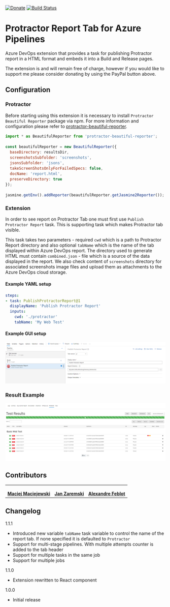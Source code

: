 [![Donate](https://img.shields.io/static/v1?logo=paypal&label=PayPal&message=Donate&color=yellow)](https://www.paypal.com/cgi-bin/webscr?cmd=_s-xclick&hosted_button_id=ZH953HFWKBJFA)
[![Build Status](https://dev.azure.com/maciejmaciejewski-dev/extensions/_apis/build/status/Protractor/extension-build?branchName=master)](https://dev.azure.com/maciejmaciejewski-dev/extensions/_build/latest?definitionId=1&branchName=master)

# Protractor Report Tab for Azure Pipelines

Azure DevOps extension that provides a task for publishing Protractor report in a HTML format and embeds it into a Build and Release pages.

The extension is and will remain free of charge, however if you would like to support me please consider donating by using the PayPal button above.

## Configuration

### Protractor

Before starting using this extension it is necessary to install `Protractor Beautiful Reporter` package via npm. For more information and configuration please refer to [protractor-beautiful-reporter](https://www.npmjs.com/package/protractor-beautiful-reporter).

```JavaScript
import * as BeautifulReporter from 'protractor-beautiful-reporter';

const beautifulReporter = new BeautifulReporter({
  baseDirectory: resultsDir,
  screenshotsSubfolder: 'screenshots',
  jsonsSubfolder: 'jsons',
  takeScreenShotsOnlyForFailedSpecs: false,
  docName: 'report.html',
  preserveDirectory: true
});

jasmine.getEnv().addReporter(beautifulReporter.getJasmine2Reporter());
```

### Extension

In order to see report on Protractor Tab one must first use `Publish Protractor Report` task. This is supporting task which makes Protractor tab visible.

This task takes two parameters - required `cwd` which is a path to Protractor Report directory and also optional `tabName` which is the name of the tab displayed within Azure DevOps report. The directory used to generate HTML must contain `combined.json` - file which is a source of the data displayed in the report. We also check content of `screenshots` directory for associated screenshots image files and upload them as attachments to the Azure DevOps cloud storage.

#### Example YAML setup

```YAML
steps:
- task: PublishProtractorReport@1
  displayName: 'Publish Protractor Report'
  inputs:
    cwd: './protractor'
    tabName: 'My Web Test'
```

#### Example GUI setup

![Protractor Report Task](documentation/azure-pipelines-configuration.png)

### Result Example

![Protractor Report Task](documentation/protractor-tab-build.png)

## Contributors
<!-- prettier-ignore-start -->
<!-- markdownlint-disable -->
<table>
  <tr>
      <td align="center">
      <a href="https://github.com/maciejmaciejewski">
        <img src="https://avatars1.githubusercontent.com/u/15831316?v=4" width="100px;" alt=""/>
        <br />
        <b>Maciej Maciejewski</b>
    </td>
    <td align="center">
      <a href="https://github.com/janzaremski">
        <img src="https://avatars1.githubusercontent.com/u/30691590" width="100px;" alt=""/>
        <br />
        <b>Jan Zaremski</b>
    </td>
    <td align="center">
      <a href="https://github.com/afeblot">
        <img src="https://avatars1.githubusercontent.com/u/12073123?v=4" width="100px;" alt=""/>
        <br />
        <b>Alexandre Feblot</b>
    </td>
  </tr>
</table>
<!-- markdownlint-enable -->
<!-- prettier-ignore-end -->

## Changelog

1.1.1

- Introduced new variable `tabName` task variable to control the name of the report tab. If none specified it is defaulted to `Protractor`
- Support for multi-stage pipelines. With multiple attempts counter is added to the tab header
- Support for multiple tasks in the same job
- Support for multiple jobs

1.1.0

- Extension rewritten to React component

1.0.0

- Initial release
